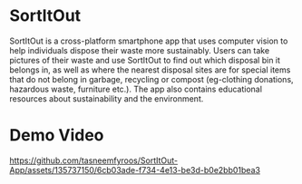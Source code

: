 # SortItOut
SortItOut is a cross-platform smartphone app that uses computer vision to help individuals dispose their waste more sustainably. Users can take pictures of their waste and use SortItOut to find out which disposal bin it belongs in, as well as where the nearest disposal sites are for special items that do not belong in garbage, recycling or compost (eg-clothing donations, hazardous waste, furniture etc.). The app also contains educational resources about sustainability and the environment. 

# Demo Video 

https://github.com/tasneemfyroos/SortItOut-App/assets/135737150/6cb03ade-f734-4e13-be3d-b0e2bb01bea3

